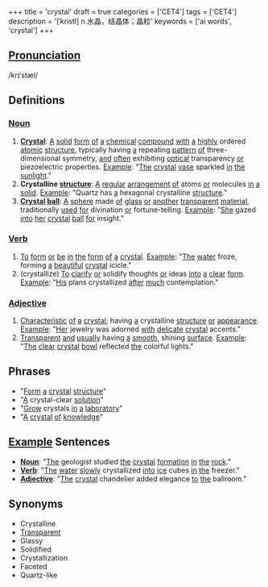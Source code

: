 +++
title = 'crystal'
draft = true
categories = ['CET4']
tags = ['CET4']
description = '[ˈkristl] n.水晶，结晶体；晶粒'
keywords = ['ai words', 'crystal']
+++

## [Pronunciation](/post/pronunciation/)
/krɪˈstæl/

## Definitions
### [Noun](/post/noun/)
1. **[Crystal](/post/crystal/)**: [A](/post/a/) [solid](/post/solid/) [form](/post/form/) [of](/post/of/) [a](/post/a/) [chemical](/post/chemical/) [compound](/post/compound/) [with](/post/with/) [a](/post/a/) [highly](/post/highly/) ordered [atomic](/post/atomic/) [structure](/post/structure/), typically having [a](/post/a/) repeating [pattern](/post/pattern/) [of](/post/of/) three-dimensional symmetry, [and](/post/and/) [often](/post/often/) exhibiting [optical](/post/optical/) transparency [or](/post/or/) piezoelectric properties. [Example](/post/example/): "[The](/post/the/) [crystal](/post/crystal/) [vase](/post/vase/) sparkled [in](/post/in/) [the](/post/the/) [sunlight](/post/sunlight/)."
2. **Crystalline [structure](/post/structure/)**: [A](/post/a/) [regular](/post/regular/) [arrangement](/post/arrangement/) [of](/post/of/) atoms [or](/post/or/) molecules [in](/post/in/) [a](/post/a/) [solid](/post/solid/). [Example](/post/example/): "Quartz has [a](/post/a/) hexagonal crystalline [structure](/post/structure/)."
3. **[Crystal](/post/crystal/) [ball](/post/ball/)**: [A](/post/a/) [sphere](/post/sphere/) made [of](/post/of/) [glass](/post/glass/) [or](/post/or/) [another](/post/another/) [transparent](/post/transparent/) [material](/post/material/), traditionally [used](/post/used/) [for](/post/for/) divination [or](/post/or/) fortune-telling. [Example](/post/example/): "[She](/post/she/) gazed [into](/post/into/) [her](/post/her/) [crystal](/post/crystal/) [ball](/post/ball/) [for](/post/for/) insight."

### [Verb](/post/verb/)
1. [To](/post/to/) [form](/post/form/) [or](/post/or/) [be](/post/be/) [in](/post/in/) [the](/post/the/) [form](/post/form/) [of](/post/of/) [a](/post/a/) [crystal](/post/crystal/). [Example](/post/example/): "[The](/post/the/) [water](/post/water/) froze, forming [a](/post/a/) [beautiful](/post/beautiful/) [crystal](/post/crystal/) icicle."
2. (crystallize) [To](/post/to/) [clarify](/post/clarify/) [or](/post/or/) solidify thoughts [or](/post/or/) ideas [into](/post/into/) [a](/post/a/) [clear](/post/clear/) [form](/post/form/). [Example](/post/example/): "[His](/post/his/) plans crystallized [after](/post/after/) [much](/post/much/) contemplation."

### [Adjective](/post/adjective/)
1. [Characteristic](/post/characteristic/) [of](/post/of/) [a](/post/a/) [crystal](/post/crystal/); having [a](/post/a/) crystalline [structure](/post/structure/) [or](/post/or/) [appearance](/post/appearance/). [Example](/post/example/): "[Her](/post/her/) jewelry was adorned [with](/post/with/) [delicate](/post/delicate/) [crystal](/post/crystal/) accents."
2. [Transparent](/post/transparent/) [and](/post/and/) [usually](/post/usually/) having [a](/post/a/) [smooth](/post/smooth/), shining [surface](/post/surface/). [Example](/post/example/): "[The](/post/the/) [clear](/post/clear/) [crystal](/post/crystal/) [bowl](/post/bowl/) reflected [the](/post/the/) colorful lights."

## Phrases
- "[Form](/post/form/) [a](/post/a/) [crystal](/post/crystal/) [structure](/post/structure/)"
- "[A](/post/a/) crystal-clear [solution](/post/solution/)"
- "[Grow](/post/grow/) crystals [in](/post/in/) [a](/post/a/) [laboratory](/post/laboratory/)"
- "[A](/post/a/) [crystal](/post/crystal/) [of](/post/of/) [knowledge](/post/knowledge/)"

## [Example](/post/example/) Sentences
- **[Noun](/post/noun/)**: "[The](/post/the/) geologist studied [the](/post/the/) [crystal](/post/crystal/) [formation](/post/formation/) [in](/post/in/) [the](/post/the/) [rock](/post/rock/)."
- **[Verb](/post/verb/)**: "[The](/post/the/) [water](/post/water/) [slowly](/post/slowly/) crystallized [into](/post/into/) [ice](/post/ice/) cubes [in](/post/in/) [the](/post/the/) freezer."
- **[Adjective](/post/adjective/)**: "[The](/post/the/) [crystal](/post/crystal/) chandelier added elegance [to](/post/to/) [the](/post/the/) ballroom."

## Synonyms
- Crystalline
- [Transparent](/post/transparent/)
- Glassy
- Solidified
- Crystallization
- Faceted
- Quartz-like
